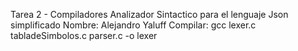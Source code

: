 
Tarea 2 - Compiladores 
Analizador Sintactico para el lenguaje Json simplificado 
Nombre: Alejandro Yaluff
Compilar: gcc lexer.c tabladeSimbolos.c parser.c -o lexer
